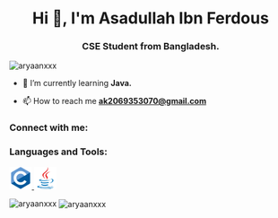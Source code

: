 <h1 align="center">Hi 👋, I'm Asadullah Ibn Ferdous</h1>
<h3 align="center">CSE Student from Bangladesh.</h3>

<p align="left"> <img src="https://komarev.com/ghpvc/?username=aryaanxxx&label=Profile%20views&color=0e75b6&style=flat" alt="aryaanxxx" /> </p>

- 🌱 I’m currently learning **Java.**

- 📫 How to reach me **ak2069353070@gmail.com**

<h3 align="left">Connect with me:</h3>
<p align="left">
</p>

<h3 align="left">Languages and Tools:</h3>
<p align="left"> <a href="https://www.cprogramming.com/" target="_blank" rel="noreferrer"> <img src="https://raw.githubusercontent.com/devicons/devicon/master/icons/c/c-original.svg" alt="c" width="40" height="40"/> </a> <a href="https://www.java.com" target="_blank" rel="noreferrer"> <img src="https://raw.githubusercontent.com/devicons/devicon/master/icons/java/java-original.svg" alt="java" width="40" height="40"/> </a> </p>

<p><img align="left" src="https://github-readme-stats.vercel.app/api/top-langs?username=aryaanxxx&show_icons=true&locale=en&layout=compact" alt="aryaanxxx" /></p>

<p>&nbsp;<img align="center" src="https://github-readme-stats.vercel.app/api?username=aryaanxxx&show_icons=true&locale=en" alt="aryaanxxx" /></p>
